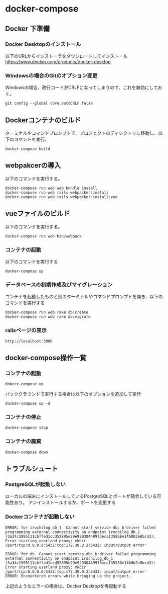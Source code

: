 # docker-compose

## Docker 下準備

### Docker Desktopのインストール
以下のURLからインストーラをダウンロードしてインストール
https://www.docker.com/products/docker-desktop

### Windowsの場合のGitのオプション変更
Windowsの場合、改行コードがCRLFになってしまうので、これを無効にしておく。

```
git config --global core.autoCRLF false
```
## Dockerコンテナのビルド
ターミナルやコマンドプロンプトで、プロジェクトのディレクトリに移動し、以下のコマンドを実行。

```
docker-compose build
```


## webpakcerの導入
以下のコマンドを実行する。

```
docker-compose run web web bundle install
docker-compose run web rails webpacker:install
docker-compose run web rails webpacker:install:vue
```

## vueファイルのビルド
以下のコマンドを実行する。

```
docker-compose run web bin/webpack
```

### コンテナの起動
以下のコマンドを実行する
```
docker-compose up
```

### データベースの初期作成及びマイグレーション
コンテナを起動したものと別のターミナルやコマンドプロンプトを開き、以下のコマンドを実行する

```
docker-compose run web rake db:create
docker-compose run web rake db:migrate
```

### railsページの表示

```
http://localhost:3000
```

## docker-compose操作一覧

### コンテナの起動
```
dokcer-compose up
```
バックグラウンドで実行する場合は以下のオプションを追加して実行
```
docker-compose up -d
```

### コンテナの停止
```
docker-compose stop
```

### コンテナの廃棄
```
docker-compose down
```

## トラブルシュート

### PostgreSQLが起動しない
ローカルの端末にインストールしているPostgreSQLとポートが競合している可能性あり。
アンインストールするか、ポートを変更する

### Dockerコンテナが起動しない
```
ERROR: for irochilog_db_1  Cannot start service db: b'driver failed programming external connectivity on endpoint irochilog_db_1 (3a34c1995111cbffed1ccd52895e29e92930449973eca135958e1460b2e8bcd3): Error starting userland proxy: mkdir /port/tcp:0.0.0.0:5432:tcp:172.30.0.2:5432: input/output error'

ERROR: for db  Cannot start service db: b'driver failed programming external connectivity on endpoint irochilog_db_1 (3a34c1995111cbffed1ccd52895e29e92930449973eca135958e1460b2e8bcd3): Error starting userland proxy: mkdir /port/tcp:0.0.0.0:5432:tcp:172.30.0.2:5432: input/output error'
ERROR: Encountered errors while bringing up the project.
```
上記のようなエラーの場合は、Docker Desktopを再起動する


